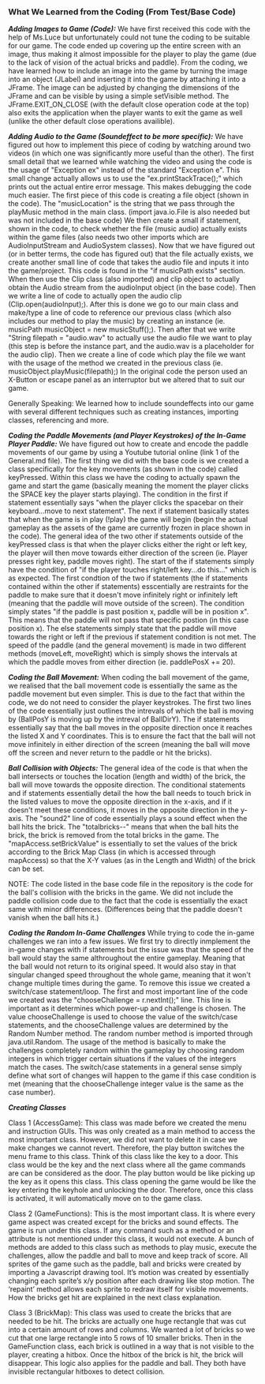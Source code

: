 ### What We Learned from the Coding (From Test/Base Code)

***Adding Images to Game (Code):***
We have first received this code with the help of Ms.Luce but unfortunately could not tune the coding to be suitable for our game.
The code ended up covering up the entire screen with an image, thus making it almost impossible for the player to play the game (due
to the lack of vision of the actual bricks and paddle). From the coding, we have learned how to include an image into the game by turning
the image into an object (JLabel) and inserting it into the game by attaching it into a JFrame. The image can be adjusted by changing the
dimensions of the JFrame and can be visible by using a simple setVisible method. The JFrame.EXIT_ON_CLOSE (with the default close operation code at the top)
also exits the application when the player wants to exit the game as well (unlike the other default close operations availible). 

***Adding Audio to the Game (Soundeffect to be more specific):***
We have figured out how to implement this piece of coding by watching around two videos (in which one was significantly more useful than the other).
The first small detail that we learned while watching the video and using the code is the usage of "Exception ex" instead of the standard "Exception e". 
This small change actually allows us to use the "ex.printStackTrace();" which prints out the actual entire error message. This makes debugging the code
much easier. The first piece of this code is creating a file object (shown in the code). The "musicLocation" is the string that we pass through the playMusic
method in the main class. (import java.io.File is also needed but was not included in the base code) We then create a small if statement, shown in the code, to check whether the file (music audio) actually exists within the game files (also needs two other imports which are AudioInputStream and AudioSystem classes). Now that we have figured out (or in better terms, the code has figured out) that the file actually exists, we create another small line of code that takes the audio file and inputs it into the game/project. This code is found in the "if musicPath exists" section. When then use the Clip class (also imported) and clip object to actually obtain the Audio stream from the audioInput object (in
the base code). Then we write a line of code to actually open the audio clip (Clip.open(audioInput);). After this is done we go to our main class and make/type a line of code to reference our previous class (which also includes our method to play the music) by creating an instance (ie. musicPath musicObject = new musicStuff();). Then after that we write "String filepath = "audio.wav" to actually use the audio file we want to play (this step is before the instance part, and the audio.wav is a placeholder for the audio clip). Then we create a line of code which play the file we want with the usage of the method we created in the previous class (ie. musicObject.playMusic(filepath);) In the original code the person used an X-Button or escape panel as an interruptor but we altered that to suit our game. 

Generally Speaking: We learned how to include soundeffects into our game with several different techniques such as creating instances, importing classes, referencing and more. 

***Coding the Paddle Movements (and Player Keystrokes) of the In-Game Player Paddle:***
We have figured out how to create and encode the paddle movements of our game by using a Youtube tutorial online (link 1 of the General.md file). The first thing we did with the base code is we created a class specifically for the key movements (as shown in the code) called keyPressed. Within this class we have the coding to actually spawn the game and start the game (basically meaning the moment the player clicks the SPACE key the player starts playing). The condition in the first if statement essentially says "when the player clicks the spacebar on their keyboard...move to next statement". The next if statement basically states that when the game is in play (!play) the game will begin (begin the actual gameplay as the assets of the game are currently frozen in place shown in the code). The general idea of the two other if statements outside of the keyPressed class is that when the player clicks either the right or left key, the player will then move towards either direction of the screen (ie. Player presses right key, paddle moves right). The start of the if statements simply have the condition of "if the player touches right/left key...do this..." which is as expected. The first condtion of the two if statements (the if statements contained within the other if statements) esscentially are restraints for the paddle to make sure that it doesn't move infinitely right or infinitely left (meaning that the paddle will move outside of the screen). The condition simply states "if the paddle is past position x, paddle will be in position x". This means that the paddle will not pass that specific postion (in this case position x). The else statements simply state that the paddle will move towards the right or left if the previous if statement condition is not met. The speed of the paddle (and the general movement) is made in two different methods (moveLeft, moveRight) which is simply shows the intervals at which the paddle moves from either direction (ie. paddlePosX += 20). 

***Coding the Ball Movement:***
When coding the ball movement of the game, we realised that the ball movement code is essentially the same as the paddle movement but even simpler. This is due to the fact that within the code, we do not need to consider the player keystrokes. The first two lines of the code essentially just outlines the intrevals of which the ball is moving by (BallPosY is moving up by the intreval of BallDirY). The if statements essentially say that the ball moves in the opposite direction once it reaches the listed X and Y coordinates. This is to ensure the fact that the ball will not move infinitely in either direction of the screen (meaning the ball will move off the screen and never return to the paddle or hit the bricks). 

***Ball Collision with Objects:***
The general idea of the code is that when the ball intersects or touches the location (length and width) of the brick, the ball will move towards the opposite direction. The conditional statements and if statements essentially detail the how the ball needs to touch brick in the listed values to move the opposite direction in the x-axis, and if it doesn't meet these conditions, it moves in the opposite direction in the y-axis. The "sound2" line of code essentially plays a sound effect when the ball hits the brick. The "totalbricks--" means that when the ball hits the brick, the brick is removed from the total bricks in the game. The "mapAccess.setBrickValue" is essentially to set the values of the brick according to the Brick Map Class (in which is accessed through mapAccess) so that the X-Y values (as in the Length and Width) of the brick can be set.

NOTE: The code listed in the base code file in the repository is the code for the ball's collision with the bricks in the game. We did not include the paddle collision code due to the fact that the code is essentially the exact same with minor differences. (Differences being that the paddle doesn't vanish when the ball hits it.)

***Coding the Random In-Game Challenges***
While trying to code the in-game challenges we ran into a few issues. We first try to directly inmplement the in-game changes with if statements but the issue was that the speed of the ball would stay the same althroughout the entire gameplay. Meaning that the ball would not return to its original speed. It would also stay in that singular changed speed throughout the whole game, meaning that it won't change multiple times during the game. To remove this issue we created a switch/case statement/loop. The first and most important line of the code we created was the "chooseChallenge = r.nextInt();" line. This line is important as it determines which power-up and challenge is chosen. The value chooseChallenge is used to choose the value of the switch/case statements, and the chooseChallenge values are determined by the Random Number method. The random number method is imported through java.util.Random. The usage of the method is basically to make the challenges completely random within the gameplay by choosing random integers in which trigger certain situations if the values of the integers match the cases. The switch/case statements in a general sense simply define what sort of changes will happen to the game if this case condition is met (meaning that the chooseChallenge integer value is the same as the case number). 

***Creating Classes***

Class 1 (AccessGame): This class was made before we created the menu and instruction GUIs. This was only created as a main method to access the most important class. However, we did not want to delete it in case we make changes we cannot revert. Therefore, the play button switches the menu frame to this class. Think of this class like the key to a door. This class would be the key and the next class where all the game commands are can be considered as the door. The play button would be like picking up the key as it opens this class. This class opening the game would be like the key entering the keyhole and unlocking the door. Therefore, once this class is activated, it will automatically move on to the game class.

Class 2 (GameFunctions): This is the most important class. It is where every game aspect was created except for the bricks and sound effects. The game is run under this class. If any command such as a method or an attribute is not mentioned under this class, it would not execute. A bunch of methods are added to this class such as methods to play music, execute the challenges, allow the paddle and ball to move and keep track of score. All sprites of the game such as the paddle, ball and bricks were created by importing a Javascript drawing tool. It’s motion was created by essentially changing each sprite’s x/y position after each drawing like stop motion. The ‘repaint’ method allows each sprite to redraw itself for visible movements. How the bricks get hit are explained in the next class explanation.

Class 3 (BrickMap): This class was used to create the bricks that are needed to be hit. The bricks are actually one huge rectangle that was cut into a certain amount of rows and columns. We wanted a lot of bricks so we cut that one large rectangle into 5 rows of 10 smaller bricks. Then in the GameFunction class, each brick is outlined in a way that is not visible to the player, creating a hitbox. Once the hitbox of the brick is hit, the brick will disappear. This logic also applies for the paddle and ball. They both have invisible rectangular hitboxes to detect collision.


